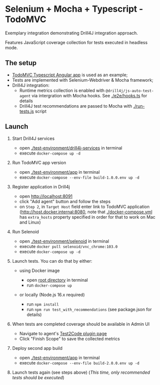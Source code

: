 # Selenium + Mocha + Typescript - TodoMVC

Exemplary integration demonstrating Drill4J integration approach.

Features JavaScript coverage collection for tests executed in headless mode.

## The setup

- [TodoMVC Typescript Angular app](https://github.com/Drill4J/example-js-todomvc/tree/example/examples/typescript-angular) is used as an example;
- Tests are implemented with Selenium-Webdriver & Mocha framework;
- Drill4J integration:
  - Runtime metrics collection is enabled with `@drill4j/js-auto-test-agent` via intergration with Mocha hooks. See [./e2e/hooks.ts](./e2e/hooks.ts) for details
  - Drill4J test recommendations are passed to Mocha with [./run-tests.js](./run-tests.js) script

## Launch

1. Start Drill4J services

    - open [./test-environment/drill4j-services](./test-environment/drill4j-services) in terminal
    - execute `docker-compose up -d`

2. Run TodoMVC app version

    - open [./test-environment/app](./test-environment/app) in terminal
    - execute `docker-compose --env-file build-1.0.0.env up -d`

3. Register application in Drill4j

    - open <http://localhost:8091>
    - click "Add agent" button and follow the steps
    - on `Step 2`, in `Target Host` field enter link to TodoMVC application (http://host.docker.internal:8080, note that [./docker-compose.yml](./docker-compose.yml) has `extra_hosts` property specified in order for that to work on Mac and Linux)

4. Run Selenoid

    - open [./test-environment/selenoid](./test-environment/selenoid) in terminal
    - execute `docker pull selenoid/vnc_chrome:103.0`
    - execute `docker-compose up -d`

5. Launch tests. You can do that by either:

    - using Docker image
      - open [root directory](./) in terminal
      - run `docker-compose up`

    - or locally (Node.js 16.x required)
      - run `npm install`
      - run `npm run test_with_recommendations` (see package.json for details)

6. When tests are completed coverage should be available in Admin UI
      - Navigate to agent's [Test2Code plugin page](http://localhost:8091/agents/todomvc-typescript-angular/plugins/test2code/builds/1.0.0/overview?activeTab=methods)
      - Click "Finish Scope" to save the collected metrics

7. Deploy second app build

    - open [./test-environment/app](./test-environment/app) in terminal
    - execute `docker-compose --env-file build-2.0.0.env up -d`

8. Launch tests again (see steps above) (_This time, only recommended tests should be executed_)
